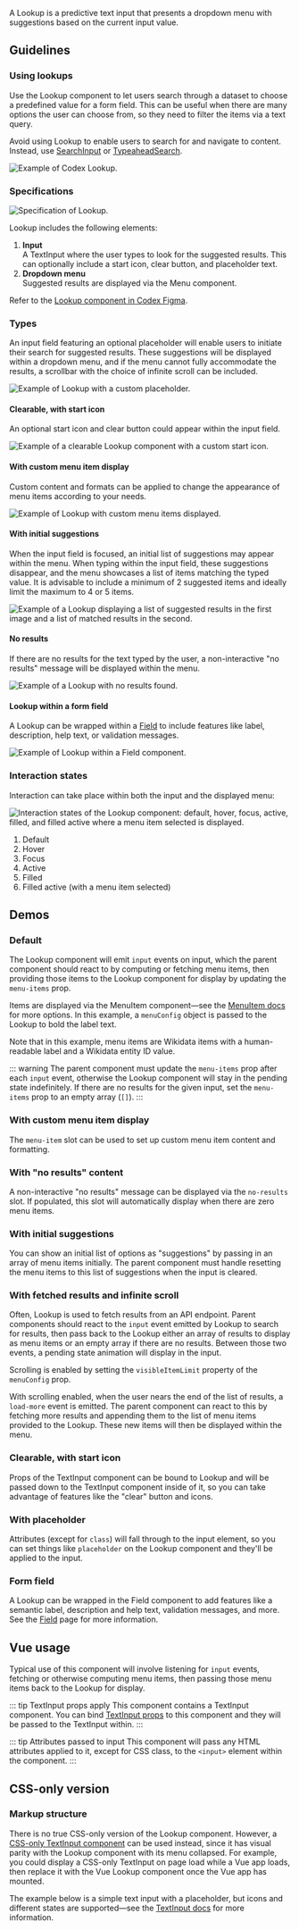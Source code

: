 <script setup>
import LookupDefault from '@/../component-demos/lookup/examples/LookupDefault.vue';
import LookupWithCustomMenuItem from '@/../component-demos/lookup/examples/LookupWithCustomMenuItem.vue';
import LookupNoResults from '@/../component-demos/lookup/examples/LookupNoResults.vue';
import LookupWithSuggestions from '@/../component-demos/lookup/examples/LookupWithSuggestions.vue';
import LookupWithFetch from '@/../component-demos/lookup/examples/LookupWithFetch.vue';
import LookupClearableStartIcon from '@/../component-demos/lookup/examples/LookupClearableStartIcon.vue';
import LookupWithPlaceholder from '@/../component-demos/lookup/examples/LookupWithPlaceholder.vue';
import LookupField from '@/../component-demos/lookup/examples/LookupField.vue';
</script>

A Lookup is a predictive text input that presents a dropdown menu with
suggestions based on the current input value.

## Guidelines

### Using lookups
Use the Lookup component to let users search through a dataset to choose a
predefined value for a form field. This can be useful when there are many
options the user can choose from, so they need to filter the items via a text
query.

Avoid using Lookup to enable users to search for and navigate to content.
Instead, use [SearchInput](./search-input.md) or
[TypeaheadSearch](./typeahead-search.md).

![Example of Codex Lookup.](../../assets/components/lookup-using.svg)

### Specifications
![Specification of Lookup.](../../assets/components/lookup-specifications.svg)

Lookup includes the following elements:
1. **Input**<br>A TextInput where the user types to look for the suggested
	results. This can optionally include a start icon, clear button, and placeholder
	text.
2. **Dropdown menu**<br>Suggested results are displayed via the Menu component.

Refer to the [Lookup component in Codex Figma](https://www.figma.com/file/KoDuJMadWBXtsOtzGS4134/%E2%9D%96-Codex-components?type=design&node-id=5034-54226&mode=design&t=2O0ceqiRfqCtnidq-11).

### Types
An input field featuring an optional placeholder will enable users to initiate
their search for suggested results. These suggestions will be displayed within a
dropdown menu, and if the menu cannot fully accommodate the results, a scrollbar
with the choice of infinite scroll can be included.

![Example of Lookup with a custom placeholder.](../../assets/components/lookup-types-scroll.svg)

#### Clearable, with start icon
An optional start icon and clear button could appear within the input field.

![Example of a clearable Lookup component with a custom start icon.](../../assets/components/lookup-types-start-icon.svg)

#### With custom menu item display
Custom content and formats can be applied to change the appearance of menu items
according to your needs.

![Example of Lookup with custom menu items displayed.](../../assets/components/lookup-types-custom-menu.svg)

#### With initial suggestions
When the input field is focused, an initial list of suggestions may appear within the menu. When
typing within the input field, these suggestions disappear, and the menu showcases a list of items
matching the typed value. It is advisable to include a minimum of 2 suggested items and ideally
limit the maximum to 4 or 5 items.

![Example of a Lookup displaying a list of suggested results in the first image and a list of matched results in the second.](../../assets/components/lookup-types-suggestions.svg)

#### No results
If there are no results for the text typed by the user, a non-interactive "no
results" message will be displayed within the menu.

![Example of a Lookup with no results found.](../../assets/components/lookup-types-no-results.svg)

#### Lookup within a form field

A Lookup can be wrapped within a [Field](./field.md) to include features like
label, description, help text, or validation messages.

![Example of Lookup within a Field component.](../../assets/components/lookup-types-field.svg)

### Interaction states
Interaction can take place within both the input and the displayed menu:

![Interaction states of the Lookup component: default, hover, focus, active, filled, and filled active where a menu item selected is displayed.](../../assets/components/lookup-interaction-states.svg)

1. Default
2. Hover
3. Focus
4. Active
5. Filled
6. Filled active (with a menu item selected)

## Demos

### Default

The Lookup component will emit `input` events on input, which the parent component should
react to by computing or fetching menu items, then providing those items to the Lookup component for
display by updating the `menu-items` prop.

Items are displayed via the MenuItem component—see the [MenuItem docs](./menu-item) for more
options. In this example, a `menuConfig` object is passed to the Lookup to bold the label text.

Note that in this example, menu items are Wikidata items with a human-readable label and a Wikidata
entity ID value.

::: warning
The parent component must update the `menu-items` prop after each `input` event, otherwise
the Lookup component will stay in the pending state indefinitely. If there are no results for the
given input, set the `menu-items` prop to an empty array (`[]`).
:::

<cdx-demo-wrapper :force-controls="true">
<template v-slot:demo>
	<lookup-default />
</template>
<template v-slot:code>

:::code-group

<<< @/../component-demos/lookup/examples/LookupDefault.vue [NPM]

<<< @/../component-demos/lookup/examples-mw/LookupDefault.vue [MediaWiki]

:::

</template>
</cdx-demo-wrapper>

### With custom menu item display

The `menu-item` slot can be used to set up custom menu item content and formatting.

<cdx-demo-wrapper>
<template v-slot:demo>
	<lookup-with-custom-menu-item />
</template>
<template v-slot:code>

:::code-group

<<< @/../component-demos/lookup/examples/LookupWithCustomMenuItem.vue [NPM]

<<< @/../component-demos/lookup/examples-mw/LookupWithCustomMenuItem.vue [MediaWiki]

:::

</template>
</cdx-demo-wrapper>

### With "no results" content

A non-interactive "no results" message can be displayed via the `no-results` slot. If populated,
this slot will automatically display when there are zero menu items.

<cdx-demo-wrapper>
<template v-slot:demo>
	<lookup-no-results />
</template>
<template v-slot:code>

:::code-group

<<< @/../component-demos/lookup/examples/LookupNoResults.vue [NPM]

<<< @/../component-demos/lookup/examples-mw/LookupNoResults.vue [MediaWiki]

:::

</template>
</cdx-demo-wrapper>

### With initial suggestions

You can show an initial list of options as "suggestions" by passing in an array of menu items
initially. The parent component must handle resetting the menu items to this list of suggestions
when the input is cleared.

<cdx-demo-wrapper :force-controls="true">
<template v-slot:demo>
	<lookup-with-suggestions />
</template>
<template v-slot:code>

:::code-group

<<< @/../component-demos/lookup/examples/LookupWithSuggestions.vue [NPM]

<<< @/../component-demos/lookup/examples-mw/LookupWithSuggestions.vue [MediaWiki]

:::

</template>
</cdx-demo-wrapper>

### With fetched results and infinite scroll

Often, Lookup is used to fetch results from an API endpoint. Parent components should
react to the `input` event emitted by Lookup to search for results, then pass back to the
Lookup either an array of results to display as menu items or an empty array if there are no
results. Between those two events, a pending state animation will display in the input.

Scrolling is enabled by setting the `visibleItemLimit` property of the `menuConfig` prop.

With scrolling enabled, when the user nears the end of the list of results, a `load-more` event is
emitted. The parent component can react to this by fetching more results and appending them to the
list of menu items provided to the Lookup. These new items will then be displayed within the menu.

<cdx-demo-wrapper>
<template v-slot:demo>
	<lookup-with-fetch />
</template>
<template v-slot:code>

:::code-group

<<< @/../component-demos/lookup/examples/LookupWithFetch.vue [NPM]

<<< @/../component-demos/lookup/examples-mw/LookupWithFetch.vue [MediaWiki]

:::

</template>
</cdx-demo-wrapper>

### Clearable, with start icon

Props of the TextInput component can be bound to Lookup and will be passed down to the TextInput
component inside of it, so you can take advantage of features like the "clear" button and icons.

<cdx-demo-wrapper>
<template v-slot:demo>
	<lookup-clearable-start-icon />
</template>
<template v-slot:code>

:::code-group

<<< @/../component-demos/lookup/examples/LookupClearableStartIcon.vue [NPM]

<<< @/../component-demos/lookup/examples-mw/LookupClearableStartIcon.vue [MediaWiki]

:::

</template>
</cdx-demo-wrapper>

### With placeholder

Attributes (except for `class`) will fall through to the input element, so you can set things like
`placeholder` on the Lookup component and they'll be applied to the input.

<cdx-demo-wrapper>
<template v-slot:demo>
	<lookup-with-placeholder />
</template>
<template v-slot:code>

:::code-group

<<< @/../component-demos/lookup/examples/LookupWithPlaceholder.vue [NPM]

<<< @/../component-demos/lookup/examples-mw/LookupWithPlaceholder.vue [MediaWiki]

:::

</template>
</cdx-demo-wrapper>

### Form field

A Lookup can be wrapped in the Field component to add features like a semantic label, description
and help text, validation messages, and more. See the [Field](./field.md) page for more information.

<cdx-demo-wrapper>
<template v-slot:demo>
	<lookup-field />
</template>
<template v-slot:code>

:::code-group

<<< @/../component-demos/lookup/examples/LookupField.vue [NPM]

<<< @/../component-demos/lookup/examples-mw/LookupField.vue [MediaWiki]

:::

</template>
</cdx-demo-wrapper>

## Vue usage

Typical use of this component will involve listening for `input` events, fetching or otherwise
computing menu items, then passing those menu items back to the Lookup for display.

::: tip TextInput props apply
This component contains a TextInput component. You can bind [TextInput props](./text-input.html#usage)
to this component and they will be passed to the TextInput within.
:::

::: tip Attributes passed to input
This component will pass any HTML attributes applied to it, except for CSS class, to the `<input>`
element within the component.
:::

## CSS-only version

### Markup structure

There is no true CSS-only version of the Lookup component. However, a
[CSS-only TextInput component](./text-input.md#css-only-version) can be used
instead, since it has visual parity with the Lookup component with its menu
collapsed. For example, you could display a CSS-only TextInput on page load
while a Vue app loads, then replace it with the Vue Lookup component once the
Vue app has mounted.

The example below is a simple text input with a placeholder, but icons and
different states are supported—see the [TextInput docs](./text-input.md#css-only-version)
for more information.


<cdx-demo-wrapper>
<template v-slot:demo>
	<div class="cdx-text-input">
		<input class="cdx-text-input__input" type="text" placeholder="Start typing a vegetable name...">
	</div>
</template>
<template v-slot:code>

```html
<!-- Wrapper div. -->
<div class="cdx-text-input">
	<!-- Input element with CSS class and attributes. -->
	<input class="cdx-text-input__input" type="text" placeholder="Start typing a vegetable name...">
</div>
```

</template>
</cdx-demo-wrapper>
